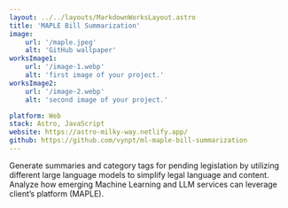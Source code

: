 ```yaml
---
layout: ../../layouts/MarkdownWorksLayout.astro
title: 'MAPLE Bill Summarization'
image:
    url: '/maple.jpeg'
    alt: 'GitHub wallpaper'
worksImage1:
    url: '/image-1.webp'
    alt: 'first image of your project.'
worksImage2:
    url: '/image-2.webp'
    alt: 'second image of your project.'

platform: Web
stack: Astro, JavaScript
website: https://astro-milky-way.netlify.app/
github: https://github.com/vynpt/ml-maple-bill-summarization 
---
```


Generate summaries and category tags for pending legislation by utilizing different large language
models to simplify legal language and content.
Analyze how emerging Machine Learning and LLM services can leverage client’s platform (MAPLE).


